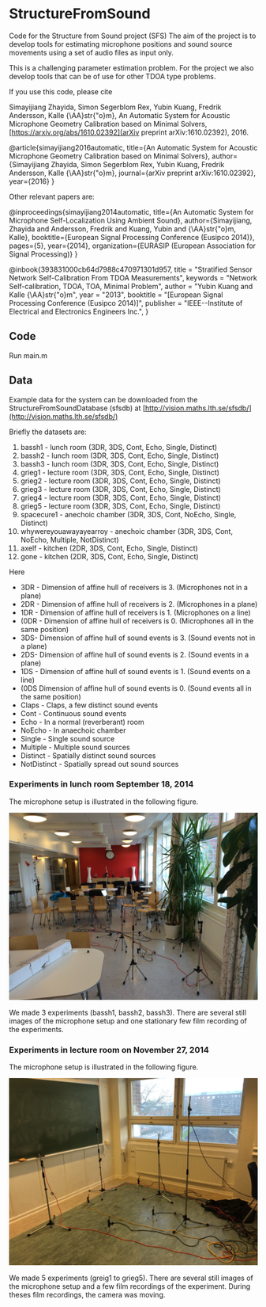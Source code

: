 # StructureFromSound
Code for the Structure from Sound project (SFS)
The aim of the project is to develop tools for estimating microphone positions
and sound source movements using a set of audio files as input only.

This is a challenging parameter estimation problem. 
For the project we also develop tools that can be of use for other TDOA type
problems.

If you use this code, please cite

Simayijiang Zhayida, Simon Segerblom Rex, Yubin Kuang, Fredrik Andersson, Kalle {\AA}str{\"o}m}, 
An Automatic System for Acoustic Microphone Geometry Calibration based on Minimal Solvers, 
[https://arxiv.org/abs/1610.02392](arXiv preprint arXiv:1610.02392), 2016.

@article{simayijiang2016automatic,
  title={An Automatic System for Acoustic Microphone Geometry Calibration based on Minimal Solvers},
  author={Simayijiang Zhayida, Simon Segerblom Rex, Yubin Kuang, Fredrik Andersson, Kalle {\AA}str{\"o}m},
  journal={arXiv preprint arXiv:1610.02392},
  year={2016}
}

Other relevant papers are:

@inproceedings{simayijiang2014automatic,
  title={An Automatic System for Microphone Self-Localization Using Ambient Sound},
  author={Simayijiang, Zhayida and Andersson, Fredrik and Kuang, Yubin and {\AA}str{\"o}m, Kalle},
  booktitle={European Signal Processing Conference (Eusipco 2014)},
  pages={5},
  year={2014},
  organization={EURASIP (European Association for Signal Processing)}
}

@inbook{393831000cb64d7988c470971301d957,
  title     = "Stratified Sensor Network Self-Calibration From TDOA Measurements",
  keywords  = "Network Self-calibration, TDOA, TOA, Minimal Problem",
  author    = "Yubin Kuang and Kalle {\AA}str{\"o}m",
  year      = "2013",
  booktitle = "[European Signal Processing Conference (Eusipco 2014)]",
  publisher = "IEEE--Institute of Electrical and Electronics Engineers Inc.",
}

## Code

Run main.m 

## Data

Example data for the system can be downloaded from the
StructureFromSoundDatabase (sfsdb)
at [http://vision.maths.lth.se/sfsdb/](http://vision.maths.lth.se/sfsdb/)

Briefly the datasets are:

1.  bassh1 - lunch room (3DR, 3DS, Cont, Echo, Single, Distinct)
2.  bassh2 - lunch room (3DR, 3DS, Cont, Echo, Single, Distinct)
3.  bassh3 - lunch room (3DR, 3DS, Cont, Echo, Single, Distinct)
4.  grieg1 - lecture room (3DR, 3DS, Cont, Echo, Single, Distinct)
5.  grieg2 - lecture room (3DR, 3DS, Cont, Echo, Single, Distinct)
6.  grieg3 - lecture room (3DR, 3DS, Cont, Echo, Single, Distinct)
7.  grieg4 - lecture room (3DR, 3DS, Cont, Echo, Single, Distinct)
8.  grieg5 - lecture room (3DR, 3DS, Cont, Echo, Single, Distinct)
9.  spacecure1 - anechoic chamber (3DR, 3DS, Cont, NoEcho, Single, Distinct)
10. whywereyouawayayearroy - anechoic chamber (3DR, 3DS, Cont, NoEcho, Multiple, NotDistinct)
11. axelf - kitchen (2DR, 3DS, Cont, Echo, Single, Distinct)
12. gone - kitchen (2DR, 3DS, Cont, Echo, Single, Distinct)

Here
* 3DR - Dimension of affine hull of receivers is 3. (Microphones not in a plane)
* 2DR - Dimension of affine hull of receivers is 2. (Microphones in a plane)
* 1DR - Dimension of affine hull of receivers is 1. (Microphones on a line)
* (0DR - Dimension of affine hull of receivers is 0. (Microphones all in the same position)
* 3DS- Dimension of affine hull of sound events is 3. (Sound events not in a plane)
* 2DS- Dimension of affine hull of sound events is 2. (Sound events in a plane)
* 1DS - Dimension of affine hull of sound events is 1. (Sound events on a line)
* (0DS Dimension of affine hull of sound events is 0. (Sound events all in the same position)
* Claps - Claps, a few distinct sound events
* Cont - Continuous sound events
* Echo - In a normal (reverberant) room
* NoEcho - In anaechoic chamber
* Single - Single sound source
* Multiple - Multiple sound sources
* Distinct - Spatially distinct sound sources 
* NotDistinct - Spatially spread out sound sources

### Experiments in lunch room  September 18, 2014

The microphone setup is illustrated in the following figure. 

![Lunch Room](/tex/images/IMG_2283.JPG "Lunch Room")

We made 3 experiments (bassh1, bassh2, bassh3). There are several still 
images of the microphone setup and one stationary few film recording of the
experiments.

### Experiments in lecture room on November 27, 2014

The microphone setup is illustrated in the following figure. 

![Lecture Room](/tex/images/IMG_3442.JPG "Lecture Room")

We made 5 experiments (greig1 to grieg5). There are several still 
images of the microphone setup and a few film recordings of the
experiment. During theses film recordings, the camera was moving.
